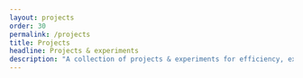 ```yaml
---
layout: projects
order: 30
permalink: /projects
title: Projects
headline: Projects & experiments
description: "A collection of projects & experiments for efficiency, exploration, & fun."
---
```


